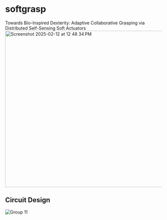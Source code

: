 # softgrasp
Towards Bio-Inspired Dexterity: Adaptive Collaborative Grasping via Distributed Self-Sensing Soft Actuators
<img width="505" alt="Screenshot 2025-02-12 at 12 48 34 PM" src="https://github.com/user-attachments/assets/0052fcf7-c02d-4ab8-ba78-6379ba371a4b" />

## Circuit Design
![Group 11](https://github.com/user-attachments/assets/c3917ba5-882b-4ce4-a181-d74d418b8463)


